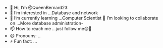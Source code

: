 - 👋 Hi, I’m @QueenBernard23
 - 👀 I’m interested in ...Database and network
- 🌱 I’m currently learning ...Computer Scientist
 💞️ I’m looking to collaborate on ...More database administration-
- 📫 How to reach me ...just follow me😊🙏
- 😄 Pronouns: ...
- ⚡ Fun fact: ...

<!---
QueenBernard23/QueenBernard23 is a ✨ special ✨ repository because its `README.md` (this file) appears on your GitHub profile.
You can click the Preview link to take a look at your changes.
--->

